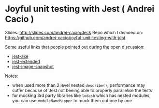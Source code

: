 # Joyful unit testing with Jest ( Andrei Cacio ) 

Slides: http://slides.com/andrei-cacio/deck
Repo which I demoed on: https://github.com/andrei-cacio/joyful-unit-testing-with-jest

Some useful links that people pointed out during the open discussion:
- [jest-axe](https://github.com/nickcolley/jest-axe)
- [jest-extended](https://github.com/jest-community/jest-extended)
- [jest-image-snapshot](https://github.com/americanexpress/jest-image-snapshot)

Notes:
- when used more than 2 level nested `describe()`, performance may suffer because of Jest not beeing able to properly parallelise the tests
- for mocking 3rd party libraries like `lodash` which has nested modules, you can use `moduleNameMapper` to mock them out one by one
